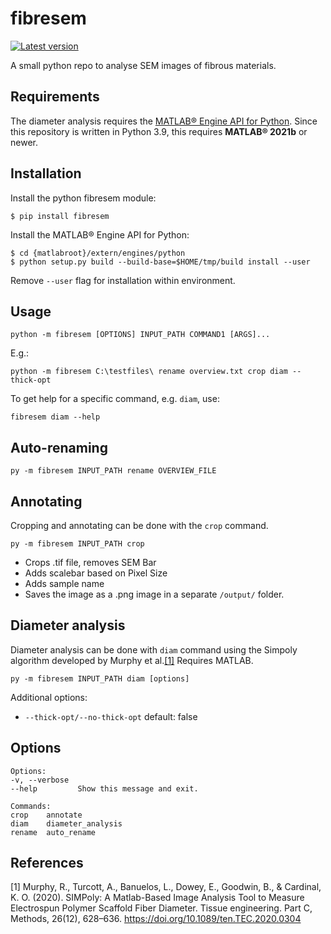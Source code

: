# fibresem

[![Latest version](https://img.shields.io/pypi/v/fibresem.svg?style=flat&label=Latest&color=%234B78E6&logo=&logoColor=white)](https://pypi.python.org/pypi/fibresem)

A small python repo to analyse SEM images of fibrous materials.

## Requirements

The diameter analysis requires the [MATLAB® Engine API for Python](https://mathworks.com/help/matlab/matlab-engine-for-python.html). Since this repository is written in Python 3.9, this requires **MATLAB® 2021b** or newer.

## Installation

Install the python fibresem module:

    $ pip install fibresem

Install the MATLAB® Engine API for Python:

    $ cd {matlabroot}/extern/engines/python
    $ python setup.py build --build-base=$HOME/tmp/build install --user

Remove ``--user`` flag for installation within environment.

## Usage

    python -m fibresem [OPTIONS] INPUT_PATH COMMAND1 [ARGS]...

E.g.:

    python -m fibresem C:\testfiles\ rename overview.txt crop diam --thick-opt

To get help for a specific command, e.g. ``diam``, use:

    fibresem diam --help

## Auto-renaming

    py -m fibresem INPUT_PATH rename OVERVIEW_FILE

## Annotating

Cropping and annotating can be done with the ``crop`` command.

    py -m fibresem INPUT_PATH crop

* Crops .tif file, removes SEM Bar
* Adds scalebar based on Pixel Size
* Adds sample name
* Saves the image as a .png image in a separate ``/output/`` folder.

## Diameter analysis

Diameter analysis can be done with ``diam`` command using the Simpoly algorithm developed by Murphy et al.[[1]](#1) Requires MATLAB.

    py -m fibresem INPUT_PATH diam [options]

Additional options:

* ``--thick-opt/--no-thick-opt`` default: false

## Options

    Options:
    -v, --verbose
    --help         Show this message and exit.

    Commands:
    crop    annotate
    diam    diameter_analysis
    rename  auto_rename


## References
<a id="1">[1]</a> 
Murphy, R., Turcott, A., Banuelos, L., Dowey, E., Goodwin, B., & Cardinal, K. O. (2020). SIMPoly: A Matlab-Based Image Analysis Tool to Measure Electrospun Polymer Scaffold Fiber Diameter. Tissue engineering. Part C, Methods, 26(12), 628–636. https://doi.org/10.1089/ten.TEC.2020.0304